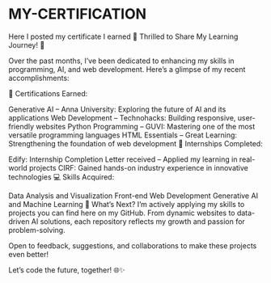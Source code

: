 # MY-CERTIFICATION
Here I posted my certificate I earned
🎉 Thrilled to Share My Learning Journey! 🚀

Over the past months, I’ve been dedicated to enhancing my skills in programming, AI, and web development. Here’s a glimpse of my recent accomplishments:

🌟 Certifications Earned:

Generative AI – Anna University: Exploring the future of AI and its applications
Web Development – Technohacks: Building responsive, user-friendly websites
Python Programming – GUVI: Mastering one of the most versatile programming languages
HTML Essentials – Great Learning: Strengthening the foundation of web development
💼 Internships Completed:

Edify: Internship Completion Letter received – Applied my learning in real-world projects
CIRF: Gained hands-on industry experience in innovative technologies
💻 Skills Acquired:

Data Analysis and Visualization
Front-end Web Development
Generative AI and Machine Learning
🔗 What’s Next?
I’m actively applying my skills to projects you can find here on my GitHub. From dynamic websites to data-driven AI solutions, each repository reflects my growth and passion for problem-solving.

Open to feedback, suggestions, and collaborations to make these projects even better!

Let’s code the future, together! 🌐✨
